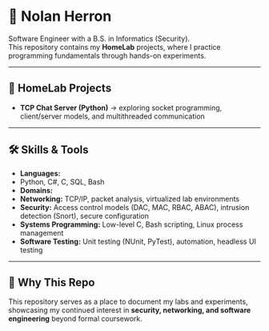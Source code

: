 # 👋 Nolan Herron  

Software Engineer with a B.S. in Informatics (Security).  
This repository contains my **HomeLab** projects, where I practice programming fundamentals through hands-on experiments.  

---

## 🏡 HomeLab Projects
- **TCP Chat Server (Python)** → exploring socket programming, client/server models, and multithreaded communication  

---

## 🛠 Skills & Tools
- **Languages:**
- Python, C#, C, SQL, Bash  
- **Domains:**  
- **Networking:** TCP/IP, packet analysis, virtualized lab environments  
- **Security:** Access control models (DAC, MAC, RBAC, ABAC), intrusion detection (Snort), secure configuration  
- **Systems Programming:** Low-level C, Bash scripting, Linux process management  
- **Software Testing:** Unit testing (NUnit, PyTest), automation, headless UI testing

---

## 🎯 Why This Repo
This repository serves as a place to document my labs and experiments, showcasing my continued interest in **security, networking, and software engineering** beyond formal coursework.  
